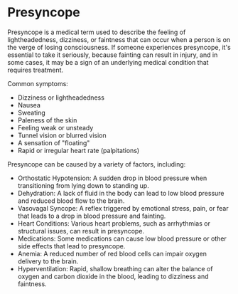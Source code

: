 # Presyncope

Presyncope is a medical term used to describe the feeling of lightheadedness, dizziness, or faintness that can occur when a person is on the verge of losing consciousness. If someone experiences presyncope, it's essential to take it seriously, because fainting can result in injury, and in some cases, it may be a sign of an underlying medical condition that requires treatment.

Common symptoms:

* Dizziness or lightheadedness
* Nausea
* Sweating
* Paleness of the skin
* Feeling weak or unsteady
* Tunnel vision or blurred vision
* A sensation of "floating"
* Rapid or irregular heart rate (palpitations)

Presyncope can be caused by a variety of factors, including:

* Orthostatic Hypotension: A sudden drop in blood pressure when transitioning from lying down to standing up.
* Dehydration: A lack of fluid in the body can lead to low blood pressure and reduced blood flow to the brain.
* Vasovagal Syncope: A reflex triggered by emotional stress, pain, or fear that leads to a drop in blood pressure and fainting.
* Heart Conditions: Various heart problems, such as arrhythmias or structural issues, can result in presyncope.
* Medications: Some medications can cause low blood pressure or other side effects that lead to presyncope.
* Anemia: A reduced number of red blood cells can impair oxygen delivery to the brain.
* Hyperventilation: Rapid, shallow breathing can alter the balance of oxygen and carbon dioxide in the blood, leading to dizziness and faintness.

